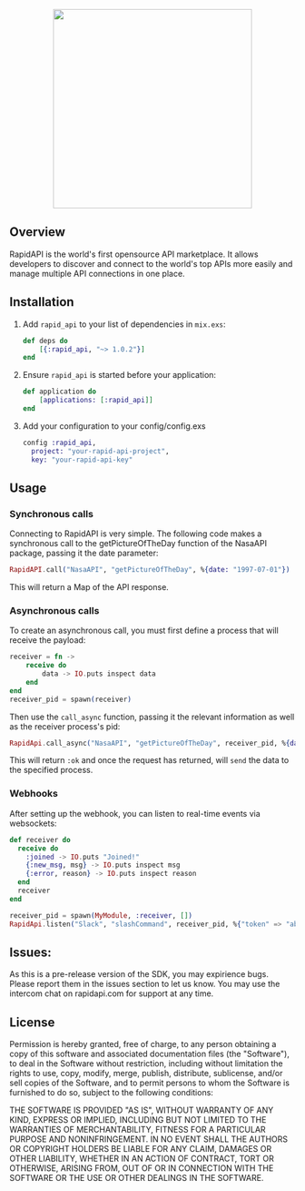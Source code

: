 <p align="center">
  <img src="https://storage.googleapis.com/rapid_connect_static/static/github-header.png" width=350 />
</p>

## Overview
RapidAPI is the world's first opensource API marketplace. It allows developers to discover and connect to the world's top APIs more easily and manage multiple API connections in one place.

## Installation

  1. Add `rapid_api` to your list of dependencies in `mix.exs`:

        ```elixir
        def deps do
            [{:rapid_api, "~> 1.0.2"}]
        end
        ```

  2. Ensure `rapid_api` is started before your application:

        ```elixir
        def application do
            [applications: [:rapid_api]]
        end
        ```

  3. Add your configuration to your config/config.exs
  
      ```elixir
      config :rapid_api,
        project: "your-rapid-api-project",
        key: "your-rapid-api-key"
      ```
      
## Usage

### Synchronous calls

Connecting to RapidAPI is very simple. The following code makes a synchronous call to the getPictureOfTheDay function of the NasaAPI package, passing it the date parameter:

```elixir
RapidAPI.call("NasaAPI", "getPictureOfTheDay", %{date: "1997-07-01"})
```
    
This will return a Map of the API response.

### Asynchronous calls

To create an asynchronous call, you must first define a process that will receive the payload:

```elixir
receiver = fn ->
    receive do
        data -> IO.puts inspect data
    end
end
receiver_pid = spawn(receiver)
```

Then use the `call_async` function, passing it the relevant information as well as the receiver process's pid:

```elixir
RapidApi.call_async("NasaAPI", "getPictureOfTheDay", receiver_pid, %{date: "1997-07-01"})
```

This will return `:ok` and once the request has returned, will `send` the data to the specified process.

### Webhooks
After setting up the webhook, you can listen to real-time events via websockets:

```elixir
def receiver do
  receive do
    :joined -> IO.puts "Joined!"
    {:new_msg, msg} -> IO.puts inspect msg
    {:error, reason} -> IO.puts inspect reason
  end
  receiver
end

receiver_pid = spawn(MyModule, :receiver, [])
RapidApi.listen("Slack", "slashCommand", receiver_pid, %{"token" => "abc123", "command": "/command"})
```

## Issues:

As this is a pre-release version of the SDK, you may expirience bugs. Please report them in the issues section to let us know. You may use the intercom chat on rapidapi.com for support at any time.

## License

Permission is hereby granted, free of charge, to any person obtaining a copy of this software and associated documentation files (the "Software"), to deal in the Software without restriction, including without limitation the rights to use, copy, modify, merge, publish, distribute, sublicense, and/or sell copies of the Software, and to permit persons to whom the Software is furnished to do so, subject to the following conditions:

THE SOFTWARE IS PROVIDED "AS IS", WITHOUT WARRANTY OF ANY KIND, EXPRESS OR IMPLIED, INCLUDING BUT NOT LIMITED TO THE WARRANTIES OF MERCHANTABILITY, FITNESS FOR A PARTICULAR PURPOSE AND NONINFRINGEMENT. IN NO EVENT SHALL THE AUTHORS OR COPYRIGHT HOLDERS BE LIABLE FOR ANY CLAIM, DAMAGES OR OTHER LIABILITY, WHETHER IN AN ACTION OF CONTRACT, TORT OR OTHERWISE, ARISING FROM, OUT OF OR IN CONNECTION WITH THE SOFTWARE OR THE USE OR OTHER DEALINGS IN THE SOFTWARE.
